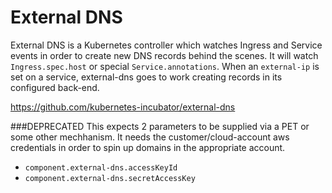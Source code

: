 # External DNS

External DNS is a Kubernetes controller which watches Ingress and Service events in order to create new DNS records behind the scenes.
It will watch `Ingress.spec.host` or special `Service.annotations`. When an `external-ip` is set on a service,  external-dns goes to work creating records in its configured back-end.

https://github.com/kubernetes-incubator/external-dns

###DEPRECATED
This expects 2 parameters to be supplied via a PET or some other mechhanism.  It needs the customer/cloud-account aws credentials in order to spin up domains in the appropriate account. 

* `component.external-dns.accessKeyId` 
* `component.external-dns.secretAccessKey`
